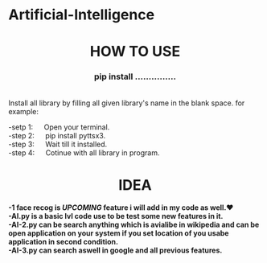 # Artificial-Intelligence

<h1 align="center">HOW TO USE</h1>
<h3 align="center"><b>pip install ...............</b></h3>

<br>
Install all library by filling all given library's name in the blank space.
for example:
<br>
<p>
     -setp 1:  &emsp; Open your terminal.<br>
     -step 2: &emsp;  pip install pyttsx3.<br>
     -step 3: &emsp;  Wait till it installed.<br>
     -step 4: &emsp;  Cotinue with all library in program. 
</p>
<h1 align="center">IDEA</h1>


<b>-1 face recog is <b><i>UPCOMING</b></i> feature i will add in my code as well.❤️
  <br>
-AI.py is a basic lvl code use to be test some new features in it.
  <br>
-AI-2.py can be search anything which is avialibe in wikipedia and can be open application on your system if you set location of you usabe application in second condition.
  <br>
-AI-3.py can search aswell in google and all previous features.
</b>
